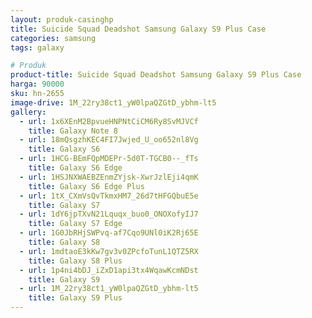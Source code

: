 ```yaml
---
layout: produk-casinghp
title: Suicide Squad Deadshot Samsung Galaxy S9 Plus Case
categories: samsung
tags: galaxy

# Produk
product-title: Suicide Squad Deadshot Samsung Galaxy S9 Plus Case
harga: 90000
sku: hn-2655
image-drive: 1M_22ry38ct1_yW0lpaQZGtD_ybhm-lt5
gallery:
  - url: 1x6XEnM2BpvueHNPNtCiCM6Ry8SvMJVCf
    title: Galaxy Note 8
  - url: 18mQsgzhKEC4FI7Jwjed_U_oo652nl8Vg
    title: Galaxy S6
  - url: 1HCG-BEmFQpMDEPr-5d0T-TGCB0--_fTs
    title: Galaxy S6 Edge
  - url: 1HSJNXWAEBZEnmZYjsk-XwrJzlEji4qmK
    title: Galaxy S6 Edge Plus
  - url: 1tX_CXmVsQvTkmxHM7_26d7tHFGQbuE5e
    title: Galaxy S7
  - url: 1dY6jpTXvN21Lquqx_buo0_ONOXofyIJ7
    title: Galaxy S7 Edge
  - url: 1G0JbRHjSWPvq-af7Cqo9UNl0iK2Rj65E
    title: Galaxy S8
  - url: 1mdtaoE3kKw7gv3v0ZPcfoTunL1QTZ5RX
    title: Galaxy S8 Plus
  - url: 1p4ni4bDJ_iZxD1api3tx4WqawKcmNDst
    title: Galaxy S9
  - url: 1M_22ry38ct1_yW0lpaQZGtD_ybhm-lt5
    title: Galaxy S9 Plus
---
```

